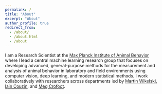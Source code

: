 ```yaml
---
permalink: /
title: "About"
excerpt: "About"
author_profile: true
redirect_from: 
  - /about/
  - /about.html
  - /about
---
```


I am a Research Scientist at the [Max Planck Institute of Animal Behavior](https://www.ab.mpg.de/) where I lead a central machine learning research group that focuses on developing advanced, general-purpose methods for the measurement and analysis of animal behavior in laboratory and field environments using computer vision, deep learning, and modern statistical methods. I work collaboratively with researchers across departments led by [Martin Wikelski](https://www.ab.mpg.de/wikelski), [Iain Couzin](https://www.ab.mpg.de/couzin), and [Meg Crofoot](https://www.ab.mpg.de/crofoot).